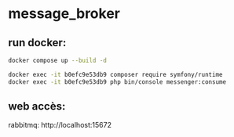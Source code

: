 # message_broker

## run docker:

```bash
docker compose up --build -d
```

```bash
docker exec -it b0efc9e53db9 composer require symfony/runtime
docker exec -it b0efc9e53db9 php bin/console messenger:consume 
```

## web accès:

rabbitmq: http://localhost:15672
